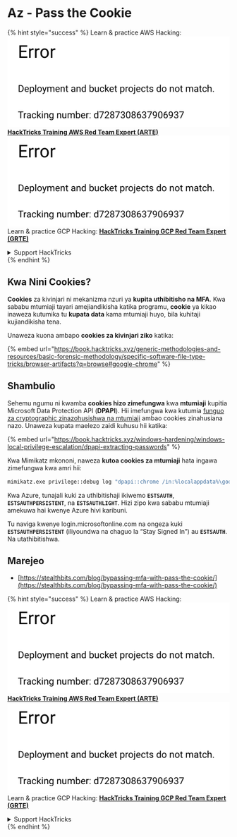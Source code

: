 # Az - Pass the Cookie

{% hint style="success" %}
Learn & practice AWS Hacking:<img src="../../../.gitbook/assets/image (1) (1).png" alt="" data-size="line">[**HackTricks Training AWS Red Team Expert (ARTE)**](https://training.hacktricks.xyz/courses/arte)<img src="../../../.gitbook/assets/image (1) (1).png" alt="" data-size="line">\
Learn & practice GCP Hacking: <img src="../../../.gitbook/assets/image (2).png" alt="" data-size="line">[**HackTricks Training GCP Red Team Expert (GRTE)**<img src="../../../.gitbook/assets/image (2).png" alt="" data-size="line">](https://training.hacktricks.xyz/courses/grte)

<details>

<summary>Support HackTricks</summary>

* Check the [**subscription plans**](https://github.com/sponsors/carlospolop)!
* **Join the** 💬 [**Discord group**](https://discord.gg/hRep4RUj7f) or the [**telegram group**](https://t.me/peass) or **follow** us on **Twitter** 🐦 [**@hacktricks\_live**](https://twitter.com/hacktricks\_live)**.**
* **Share hacking tricks by submitting PRs to the** [**HackTricks**](https://github.com/carlospolop/hacktricks) and [**HackTricks Cloud**](https://github.com/carlospolop/hacktricks-cloud) github repos.

</details>
{% endhint %}

## Kwa Nini Cookies?

**Cookies** za kivinjari ni mekanizma nzuri ya **kupita uthibitisho na MFA**. Kwa sababu mtumiaji tayari amejiandikisha katika programu, **cookie** ya kikao inaweza kutumika tu **kupata data** kama mtumiaji huyo, bila kuhitaji kujiandikisha tena.

Unaweza kuona ambapo **cookies za kivinjari ziko** katika:

{% embed url="https://book.hacktricks.xyz/generic-methodologies-and-resources/basic-forensic-methodology/specific-software-file-type-tricks/browser-artifacts?q=browse#google-chrome" %}

## Shambulio

Sehemu ngumu ni kwamba **cookies hizo zimefungwa** kwa **mtumiaji** kupitia Microsoft Data Protection API (**DPAPI**). Hii imefungwa kwa kutumia [funguo za cryptographic zinazohusishwa na mtumiaji](https://book.hacktricks.xyz/windows-hardening/windows-local-privilege-escalation/dpapi-extracting-passwords) ambao cookies zinahusiana nazo. Unaweza kupata maelezo zaidi kuhusu hii katika:

{% embed url="https://book.hacktricks.xyz/windows-hardening/windows-local-privilege-escalation/dpapi-extracting-passwords" %}

Kwa Mimikatz mkononi, naweza **kutoa cookies za mtumiaji** hata ingawa zimefungwa kwa amri hii:
```bash
mimikatz.exe privilege::debug log "dpapi::chrome /in:%localappdata%\google\chrome\USERDA~1\default\cookies /unprotect" exit
```
Kwa Azure, tunajali kuki za uthibitishaji ikiwemo **`ESTSAUTH`**, **`ESTSAUTHPERSISTENT`**, na **`ESTSAUTHLIGHT`**. Hizi zipo kwa sababu mtumiaji amekuwa hai kwenye Azure hivi karibuni.

Tu naviga kwenye login.microsoftonline.com na ongeza kuki **`ESTSAUTHPERSISTENT`** (iliyoundwa na chaguo la “Stay Signed In”) au **`ESTSAUTH`**. Na utathibitishwa.

## Marejeo

* [https://stealthbits.com/blog/bypassing-mfa-with-pass-the-cookie/](https://stealthbits.com/blog/bypassing-mfa-with-pass-the-cookie/)

{% hint style="success" %}
Learn & practice AWS Hacking:<img src="../../../.gitbook/assets/image (1) (1).png" alt="" data-size="line">[**HackTricks Training AWS Red Team Expert (ARTE)**](https://training.hacktricks.xyz/courses/arte)<img src="../../../.gitbook/assets/image (1) (1).png" alt="" data-size="line">\
Learn & practice GCP Hacking: <img src="../../../.gitbook/assets/image (2).png" alt="" data-size="line">[**HackTricks Training GCP Red Team Expert (GRTE)**<img src="../../../.gitbook/assets/image (2).png" alt="" data-size="line">](https://training.hacktricks.xyz/courses/grte)

<details>

<summary>Support HackTricks</summary>

* Check the [**subscription plans**](https://github.com/sponsors/carlospolop)!
* **Join the** 💬 [**Discord group**](https://discord.gg/hRep4RUj7f) or the [**telegram group**](https://t.me/peass) or **follow** us on **Twitter** 🐦 [**@hacktricks\_live**](https://twitter.com/hacktricks\_live)**.**
* **Share hacking tricks by submitting PRs to the** [**HackTricks**](https://github.com/carlospolop/hacktricks) and [**HackTricks Cloud**](https://github.com/carlospolop/hacktricks-cloud) github repos.

</details>
{% endhint %}
